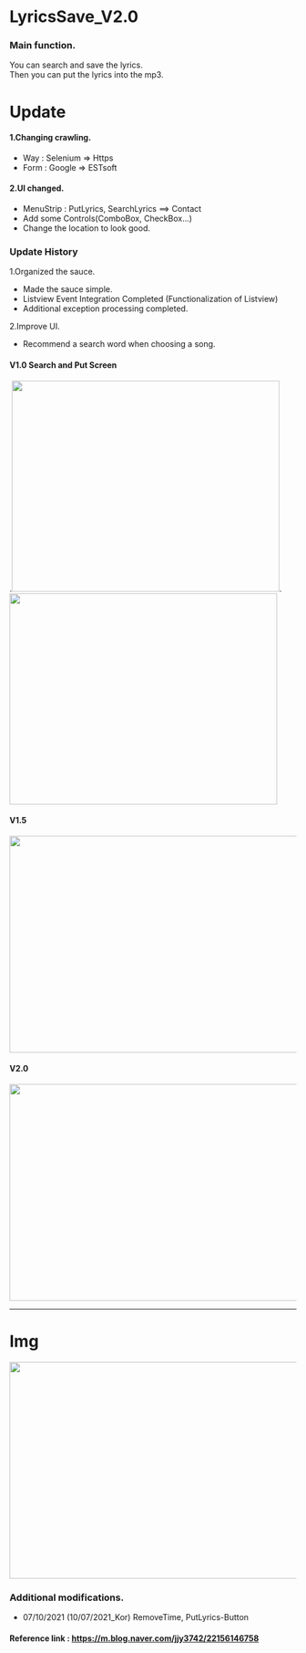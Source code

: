 # LyricsSave_V2.0
### Main function.
You can search and save the lyrics.         
Then you can put the lyrics into the mp3.

# Update
#### 1.Changing crawling.
 * Way : Selenium => Https
 * Form : Google => ESTsoft

#### 2.UI changed.
 * MenuStrip : PutLyrics, SearchLyrics ==> Contact
 * Add some Controls(ComboBox, CheckBox...)
 * Change the location to look good.


### Update History
 1.Organized the sauce.  
 * Made the sauce simple.
 * Listview Event Integration Completed (Functionalization of Listview)
 * Additional exception processing completed.     
 
 2.Improve UI.
 * Recommend a search word when choosing a song.

#### V1.0 Search and Put Screen
.<img src=https://user-images.githubusercontent.com/90036120/135824372-55e84976-fc75-4931-826d-f4ce77328f83.JPG width="470" height="370"/>.
 <img src=https://user-images.githubusercontent.com/90036120/135824374-8b7daf88-f357-4433-9b5c-3b1a3c73b319.JPG width="470" height="370"/>   
#### V1.5   
<img src=https://user-images.githubusercontent.com/90036120/135824388-1fb7fc1b-beff-4979-b034-6595b55f3c7a.jpg width="600" height="380"/> 

#### V2.0
<img src=https://user-images.githubusercontent.com/90036120/135643439-648c2140-8a40-4778-991f-92cbb0a76aa6.JPG width="600" height="380"/> 
  
  ------------------------------------------------
  
# Img 
<img src=https://user-images.githubusercontent.com/90036120/135643430-62daece9-44d0-45f4-8adb-8d28d01c653d.JPG width="600" height="380"/>
    

### Additional modifications.
 * 07/10/2021 (10/07/2021_Kor) RemoveTime, PutLyrics-Button


#### Reference link : https://m.blog.naver.com/jjy3742/22156146758

